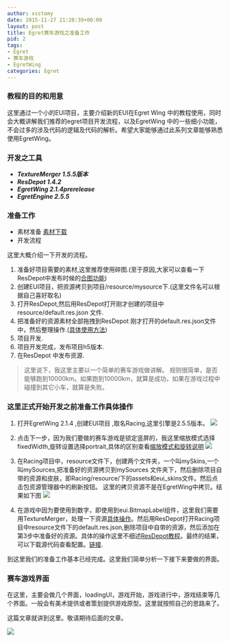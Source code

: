 ```yaml
---
author: xsstomy
date: 2015-11-27 21:28:39+00:00
layout: post
title: Egret赛车游戏之准备工作
pid: 2
tags:
- Egret
- 赛车游戏
- EgretWing
categories: Egret
---
```



### **教程的目的和用意**
这里通过一个小的EUI项目，主要介绍新的EUI在Egret Wing 中的教程使用，同时会大概讲解我们推荐的egret项目开发流程，以及EgretWing 中的一些细小功能，不会过多的涉及代码的逻辑及代码的解析。希望大家能够通过此系列文章能够熟悉使用EgretWing。

### **开发之工具**
 - ***TextureMerger 1.5.5版本***
 - ***ResDepot 1.4.2***
 - ***EgretWing 2.1.4prerelease***
 - ***EgretEngine 2.5.5***



### **准备工作**
- 素材准备 [素材下载](https://coding.net/u/xsstomy/p/egretCourses/git/blob/master/resource/mySources.zip)
- 开发流程

这里大概介绍一下开发的流程。
1. 准备好项目需要的素材,这里推荐使用碎图.(至于原因,大家可以查看一下ResDepot中发布时候的[合图功能](http://bbs.egret.com/forum.php?mod=viewthread&tid=7367&highlight=resdepot))
2. 创建EUI项目，把资源拷贝到项目/resource/mysource下.(这里文件名可以根据自己喜好取名)
3. 打开ResDepot,然后用ResDepot打开刚才创建的项目中resource/default.res.json 文件.
4. 把准备好的资源素材全部拖拽到ResDepot 刚才打开的default.res.json文件中，然后整理操作.([具体使用方法](http://bbs.egret.com/forum.php?mod=viewthread&tid=7367&highlight=resdepot))
5. 项目开发.
6. 项目开发完成，发布项目h5版本.
7. 在ResDepot 中发布资源.


> 这里说下，我这里主要以一个简单的赛车游戏做讲解。
规则很简单，是否能够跑到10000km。如果跑到10000km，就算是成功，如果在游戏过程中碰撞到其它小车，就算是失败。

### **这里正式开始开发之前准备工作具体操作**
1. 打开EgretWing 2.1.4 ,创建EUI项目 ,取名Racing,这里引擎是2.5.5版本。
[![](/uploads/2015/11/27/2/3.png)](/uploads/2015/11/27/2/3.png)
2. 点击下一步，因为我们要做的赛车游戏是锁定竖屏的，我这里缩放模式选择fixedWidth,旋转设置选择portrait,具体的区别查看[缩放模式和旋转说明](http://edn.egret.com/cn/index.php/article/index/id/553)
[![](/uploads/2015/11/27/2/1.png)](/uploads/2015/11/27/2/1.png)
3. 在Racing项目中，resource文件下，创建两个文件夹，一个叫mySkins,一个叫mySources,把准备好的资源拷贝到mySources
文件夹下，然后删除项目自带的资源和皮肤，即Racing/resource/下的assets和eui_skins文件。然后点击包资源管理器中的刷新按钮。
这里的拷贝资源不是在EgretWing中拷贝。结果如下图
[![](/uploads/2015/11/27/2/4.png)](/uploads/2015/11/27/2/4.png)

4. 在游戏中因为要使用到数字，即使用到eui.BitmapLabel组件，这里我们需要用TextureMerger，处理一下资源[具体操作](http://bbs.egret.com/forum.php?mod=viewthread&tid=918&highlight=texturemerger)。然后用ResDepot打开Racing项目中resource文件下的default.res.json,删除项目中自带的资源，然后添加在第3步中准备好的资源。具体的操作这里不细述[ResDepot教程](http://bbs.egret.com/forum.php?mod=viewthread&tid=7367&highlight=resdepot)。最终的结果，可以下载源代码查看配置。[链接](https://coding.net/u/xsstomy/p/egretCourses/git).

到这里我们的准备工作基本已经完成。这里我们简单分析一下接下来要做的界面。

### **赛车游戏界面**
在这里，主要会做几个界面，loadingUI，游戏开始，游戏进行中，游戏结束等几个界面。一般会有美术提供或者策划提供游戏原型。这里就按照自己的思路来了。


这篇文章就讲到这里。敬请期待后面的文章。



![](/uploads/mypictures/xsstomyzhifubao.png)




